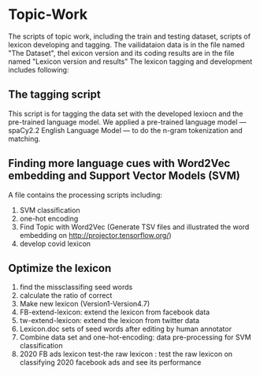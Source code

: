 # Topic-Work
The scripts of  topic work, including the train and testing dataset, scripts of lexicon developing and tagging. 
The vailidataion data is in the file named "The Dataset", thel exicon version and its coding results 
are in the file named "Lexicon version and results" The lexicon tagging and development includes following:

## The tagging script 
This script is for tagging the data set with the developed lexiocn and the pre-trained language model.
We applied a pre-trained language model — spaCy2.2 English Language Model — to do the n-gram tokenization and matching. 

## Finding more language cues with Word2Vec embedding and Support Vector Models (SVM)
A file contains the processing scripts including:
1. SVM classification
2. one-hot encoding
3. Find Topic with Word2Vec (Generate TSV files and illustrated the word embedding on http://projector.tensorflow.org/)
4. develop covid lexicon 

## Optimize the lexicon 
1. find the missclassifing seed words
2. calculate the ratio of correct 
3. Make new lexicon (Version1-Version4.7)
4. FB-extend-lexicon: extend the lexicon from facebook data
5. tw-extend-lexicon: extend the lexicon from twitter data
6. Lexicon.doc  sets of seed words after editing by human annotator
7. Combine data set and one-hot-encoding: data pre-processing for SVM classification
8. 2020 FB ads lexicon test-the raw lexicon :  test the raw lexicon on classifying 2020 facebook ads and see its performance 
